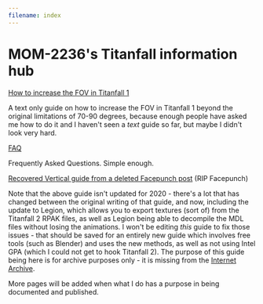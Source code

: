 ```yaml
---
filename: index
---
```


# MOM-2236's Titanfall information hub

[How to increase the FOV in Titanfall 1](/titanfall_research/fov.html)

A text only guide on how to increase the FOV in Titanfall 1 beyond the original limitations of 70-90 degrees, because enough people have asked me how to do it and I haven't seen a *text* guide so far, but maybe I didn't look very hard.

[FAQ](/titanfall_research/faq.html)

Frequently Asked Questions. Simple enough.

<!--
[IMC Off World Security Weapon Skins](/titanfall_research/imc-ows_skins.html)

A collection of my weapon skins - not all of them are finished, though.
-->

[Recovered Vertical guide from a deleted Facepunch post](/titanfall_research/vertical_titanfall_2_to_source.html) (RIP Facepunch)

Note that the above guide isn't updated for 2020 - there's a lot that has changed between the original writing of that guide, and now, including the update to Legion, which allows you to export textures (sort of) from the Titanfall 2 RPAK files, as well as Legion being able to decompile the MDL files without losing the animations. I won't be editing *this* guide to fix those issues - that should be saved for an entirely new guide which involves free tools (such as Blender) and uses the new methods, as well as not using Intel GPA (which I could not get to hook Titanfall 2). The purpose of this guide being here is for archive purposes only - it is missing from the [Internet Archive](https://web.archive.org/web/20190217012514/https://forum.facepunch.com/f/fbx/bskox/Tutorial-Titanfall-2-to-Source-WARNING-LONG-OP-LOTS-OF-IMAGES/1/).

<!---
[Weapon mod demos](/titanfall_research/cut_content.html)

A demo of some cut content - not all of it works.
--->

<!--
[](/titanfall_research/)

Placeholder
-->

More pages will be added when what I do has a purpose in being documented and published.
